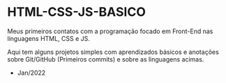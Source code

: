 # HTML-CSS-JS-BASICO
Meus primeiros contatos com a programação focado em Front-End nas linguagens HTML, CSS e JS. <p></p>
Aqui tem alguns projetos simples com aprendizados básicos e anotações sobre Git/GitHub (Primeiros commits) e sobre as linguagens acimas. <p></p>
- Jan/2022
